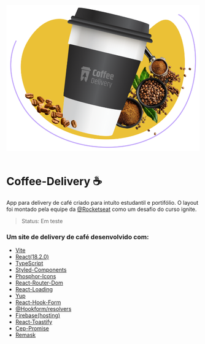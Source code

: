 <div align="center">
  <img src='./src/assets/bannerHome.svg' />
</div>
<br />

# Coffee-Delivery ☕

<p> App para delivery de café criado para intuíto estudantil e portifólio. O layout foi montado pela equipe da <a href='https://github.com/Rocketseat'>@Rocketseat</a> como um desafio do curso ignite.</p>

> Status: Em teste

### Um site de delivery de café desenvolvido com:

- <a href='https://vitejs.dev/' target='_blank'>Vite</a>
- <a href='https://reactjs.org/' target='_blank'>React(18.2.0)</a>
- <a href='https://www.typescriptlang.org/' target='_blank'>TypeScript</a>
- <a href='https://styled-components.com/' target='_blank'>Styled-Components</a>
- <a href='https://phosphoricons.com/' target='_blank'>Phosphor-Icons</a>
- <a href='https://reactrouter.com/en/main' target='_blank'>React-Router-Dom</a>
- <a href='https://github.com/fakiolinho/react-loading' target='_blank'>React-Loading</a>
- <a href='https://github.com/jquense/yup' target='_blank'>Yup</a>
- <a href='https://react-hook-form.com/' target='_blank'>React-Hook-Form</a>
- <a href='https://www.npmjs.com/package/@hookform/resolvers' target='_blank'>@Hookform/resolvers</a>
- <a href='https://firebase.google.com/' target='_blank'>Firebase(hosting)</a>
- <a href='https://fkhadra.github.io/react-toastify/introduction' target='_blank'>React-Toastify</a>
- <a href='https://github.com/BrasilAPI/cep-promise' target='_blank'>Cep-Promise</a>
- <a href='https://github.com/brunobertolini/remask#readme' target='_blank'>Remask</a>


